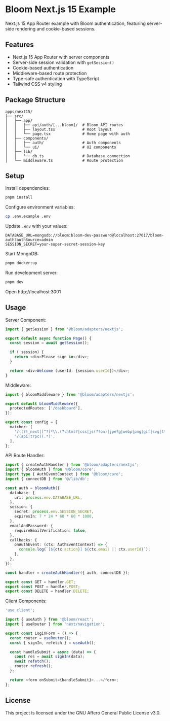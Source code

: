 # Bloom Next.js 15 Example

Next.js 15 App Router example with Bloom authentication, featuring server-side rendering and cookie-based sessions.

## Features

- Next.js 15 App Router with server components
- Server-side session validation with `getSession()`
- Cookie-based authentication
- Middleware-based route protection
- Type-safe authentication with TypeScript
- Tailwind CSS v4 styling

## Package Structure

```
apps/next15/
├── src/
│   ├── app/
│   │   ├── api/auth/[...bloom]/  # Bloom API routes
│   │   ├── layout.tsx            # Root layout
│   │   └── page.tsx              # Home page with auth
│   ├── components/
│   │   ├── auth/                 # Auth components
│   │   └── ui/                   # UI components
│   ├── lib/
│   │   └── db.ts                 # Database connection
│   └── middleware.ts             # Route protection
```

## Setup

Install dependencies:

```bash
pnpm install
```

Configure environment variables:

```bash
cp .env.example .env
```

Update `.env` with your values:

```env
DATABASE_URL=mongodb://bloom:bloom-dev-password@localhost:27017/bloom-auth?authSource=admin
SESSION_SECRET=your-super-secret-session-key
```

Start MongoDB:

```bash
pnpm docker:up
```

Run development server:

```bash
pnpm dev
```

Open http://localhost:3001

## Usage

Server Component:

```typescript
import { getSession } from '@bloom/adapters/nextjs';

export default async function Page() {
  const session = await getSession();

  if (!session) {
    return <div>Please sign in</div>;
  }

  return <div>Welcome (userId: {session.userId})</div>;
}
```

Middleware:

```typescript
import { bloomMiddleware } from '@bloom/adapters/nextjs';

export default bloomMiddleware({
  protectedRoutes: ['/dashboard'],
});

export const config = {
  matcher: [
    '/((?!_next|[^?]*\\.(?:html?|css|js(?!on)|jpe?g|webp|png|gif|svg|ttf|woff2?|ico|csv|docx?|xlsx?|zip|webmanifest)).*)',
    '/(api|trpc)(.*)',
  ],
};
```

API Route Handler:

```typescript
import { createAuthHandler } from '@bloom/adapters/nextjs';
import { bloomAuth } from '@bloom/core';
import type { AuthEventContext } from '@bloom/core';
import { connectDB } from '@/lib/db';

const auth = bloomAuth({
  database: {
    uri: process.env.DATABASE_URL,
  },
  session: {
    secret: process.env.SESSION_SECRET,
    expiresIn: 7 * 24 * 60 * 60 * 1000,
  },
  emailAndPassword: {
    requireEmailVerification: false,
  },
  callbacks: {
    onAuthEvent: (ctx: AuthEventContext) => {
      console.log(`[${ctx.action}] ${ctx.email || ctx.userId}`);
    },
  },
});

const handler = createAuthHandler({ auth, connectDB });

export const GET = handler.GET;
export const POST = handler.POST;
export const DELETE = handler.DELETE;
```

Client Components:

```typescript
'use client';

import { useAuth } from '@bloom/react';
import { useRouter } from 'next/navigation';

export const LoginForm = () => {
  const router = useRouter();
  const { signIn, refetch } = useAuth();

  const handleSubmit = async (data) => {
    const res = await signIn(data);
    await refetch();
    router.refresh();
  };

  return <form onSubmit={handleSubmit}>...</form>;
};
```

## License

This project is licensed under the GNU Affero General Public License v3.0.
